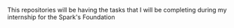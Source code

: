 This repositories will be having the tasks that I will be completing during my internship for the Spark's Foundation
